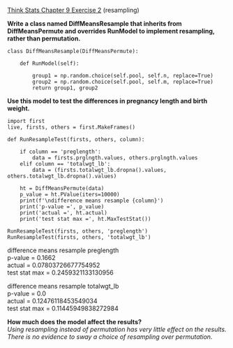 [Think Stats Chapter 9 Exercise 2](http://greenteapress.com/thinkstats2/html/thinkstats2010.html#toc90) (resampling)

**Write a class named DiffMeansResample that inherits from DiffMeansPermute and overrides RunModel to implement resampling, rather than permutation.**
```
class DiffMeansResample(DiffMeansPermute):
    
    def RunModel(self):
        
        group1 = np.random.choice(self.pool, self.n, replace=True)
        group2 = np.random.choice(self.pool, self.m, replace=True)
        return group1, group2
```

**Use this model to test the differences in pregnancy length and birth weight.** 
```
import first
live, firsts, others = first.MakeFrames()

def RunResampleTest(firsts, others, column):

    if column == 'preglength':
        data = firsts.prglngth.values, others.prglngth.values
    elif column == 'totalwgt_lb':
        data = (firsts.totalwgt_lb.dropna().values, others.totalwgt_lb.dropna().values)

    ht = DiffMeansPermute(data)
    p_value = ht.PValue(iters=10000)
    print(f'\ndifference means resample {column}')
    print('p-value =', p_value)
    print('actual =', ht.actual)
    print('test stat max =', ht.MaxTestStat())

RunResampleTest(firsts, others, 'preglength')
RunResampleTest(firsts, others, 'totalwgt_lb')
```
difference means resample preglength    
p-value = 0.1662    
actual = 0.07803726677754952    
test stat max = 0.2459321133130956    

difference means resample totalwgt_lb    
p-value = 0.0    
actual = 0.12476118453549034    
test stat max = 0.11445949838272984     


**How much does the model affect the results?**    
*Using resampling instead of permutation has very little effect on the results.  There is no evidence to sway a choice  of resampling over permutation.*

